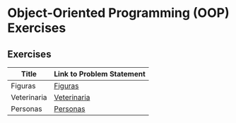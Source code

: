 # Object-Oriented Programming (OOP) Exercises

## Exercises

| Title             | Link to Problem Statement           |
|-------------------|-------------------------------------|
| Figuras           | [Figuras](./src/Figuras)            |
| Veterinaria       | [Veterinaria](./src/Veterinaria)    |
| Personas          | [Personas](./src/personas)          |
